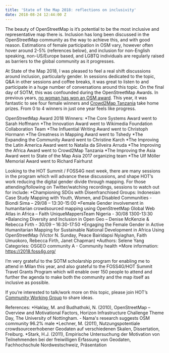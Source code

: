 ```yaml
---
title: 'State of the Map 2018: reflections on inclusivity'
date: 2018-08-24 12:44:00 Z
---
```


The beauty of OpenStreetMap is it’s potential to be the most inclusive and representative map there is. Inclusion has long been discussed in the OpenStreetMap community as the way to achieve this, and with good reason. Estimations of female participation in OSM vary, however often hover around 2-5% (references below), and inclusion for non-English speaking, non-US/Europe based, and LGBTQ individuals are regularly raised as barriers to the global community as it progresses.

At State of the Map 2018, I was pleased to feel a real shift discussions around inclusion, particularly gender. In sessions dedicated to the topic, Q&A in other sessions and coffee breaks, it was great to listen to and participate in a huge number of conversations around this topic. On the final day of SOTM, this was confounded during the OpenStreetMap Awards. In previous years, [no woman has won an OSM award](https://www.openstreetmap.org/user/SeleneYang/diary/43446). This year, it was fantastic to see four female winners and [Crowd2Map Tanzania](https://crowd2map.wordpress.com/) take home prizes. From 0 to 4 winners in just one year feels like progress.

OpenStreetMap Award 2018 Winners:
*The Core Systems Award went to Sarah Hoffmann
*The Innovation Award went to Wikimedia Foundation Collaboration Team
*The Influential Writing Award went to Christoph Hormann
*The Greatness in Mapping Award went to Tshedy
*The Expanding the Community Award went to Christine Karch
*The Improving the Latin America Award went to Natalia da Silveira Arruda
*The Improving the Africa Award went to Crowd2Map Tanzania
*The Improving the Asia Award went to State of the Map Asia 2017 organizing team
*The Ulf Möller Memorial Award went to Richard Fairhurst


Looking to the HOT Summit / FOSS4G next week, there are many sessions in the program which will advance these discussions, and shape HOT’s work reducing the digital gender divide through mapping. For those attending/following on Twitter/watching recordings, sessions to watch out for include:
*Championing SDGs with Disenfranchised Groups: Indonesian Case Study Mapping with Youth, Women, and Disabled Communities - Biondi Sima – 29/08 – 13:30-15:00
*Female Gender involvement in humanitarian crowdsourced mapping using OpenStreetMap Global Web Atlas in Africa – Faith UniqueMappersTeam Nigeria - 30/08 1300-13:30
*Balancing Diversity and Inclusion in Open Geo – Denise McKenzie & Rebecca Firth - 30/09 – 16:30-17:50
*Engaging the Female Gender in Active Humanitarian Mapping for Sustainable National Development in Africa Using OpenStreetMap (Victor N. Sunday, Peace Bairidapsi Nyiaghan, Faith Umuokoro, Rebecca Firth, Janet Chapman)
*Authors: Selene Yang Categories: OSGEO community A - Community health
*More information: https://2018.foss4g.org/

I’m very grateful to the SOTM scholarship program for enabling me to attend in Milan this year, and also grateful to the FOSS4G/HOT Summit Travel Grants Program which will enable over 150 people to attend and further the agenda to make both the community and the map itself as inclusive as possible.

If you’re interested to talk/work more on this topic, please join HOT’s [Community Working Group](https://www.hotosm.org/community/working-groups/) to share ideas.



References:
*Haklay, M. and Budhathoki, N. (2010), OpenStreetMap –Overview and Motivational Factors, Horizon Infrastructure Challenge Theme Day, The University of Nottingham. - Nama's research suggests OSM community 96.2% male
*Lechner, M. (2011), Nutzungspotentiale crowdsourceerhobener Geodaten auf verschiedenen Skalen, Dissertation, Freiburg.
*Stark, H.J. (2011), Empirische Untersuchung der Motivation von Teilnehmenden bei der freiwilligen Erfassung von Geodaten, Fachhochschule Nordwestschweiz, Präsentation
